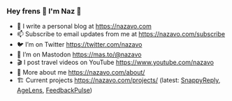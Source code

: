 ### Hey frens 👋 I'm Naz 🥑

- 🌱 I write a personal blog at https://nazavo.com
- 📫 Subscribe to email updates from me at https://nazavo.com/subscribe
- 🐦 I’m on Twitter https://twitter.com/nazavo
- 🐘 I’m on Mastodon <a rel="me" href="https://mas.to/@nazavo">https://mas.to/@nazavo</a>
- 🎬 I post travel videos on YouTube https://www.youtube.com/nazavo
- 🤔 More about me https://nazavo.com/about/
- 🏗️ Current projects https://nazavo.com/projects/ (latest: [SnappyReply](https://snappyreply.com/), [AgeLens](https://agelens.com/), [FeedbackPulse](https://feedbackpulse.com/))
